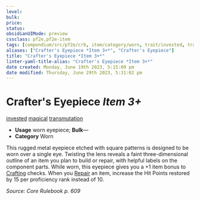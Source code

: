 ```yaml
---
level:
bulk:
price:
status:
obsidianUIMode: preview
cssclass: pf2e,pf2e-item
tags: [compendium/src/pf2e/crb, item/category/worn, trait/invested, trait/magical, trait/transmutation]
aliases: ["Crafter's Eyepiece *Item 3+*", "Crafter's Eyepiece"]
title: "Crafter's Eyepiece *Item 3+*"
linter-yaml-title-alias: "Crafter's Eyepiece *Item 3+*"
date created: Monday, June 19th 2023, 5:15:09 pm
date modified: Thursday, June 29th 2023, 5:31:02 pm
---
```


# Crafter's Eyepiece *Item 3+*

[invested](rules/traits/invested.md) [magical](rules/traits/magical.md) [transmutation](rules/traits/transmutation.md)  

- **Usage** worn eyepiece; **Bulk**—
- **Category** Worn

This rugged metal eyepiece etched with square patterns is designed to be worn over a single eye. Twisting the lens reveals a faint three-dimensional outline of an item you plan to build or repair, with helpful labels on the component parts. While worn, this eyepiece gives you a +1 item bonus to [Crafting](compendium/skills.md#Crafting) checks. When you [Repair](rules/actions/repair.md) an item, increase the Hit Points restored by 15 per proficiency rank instead of 10.

*Source: Core Rulebook p. 609*
